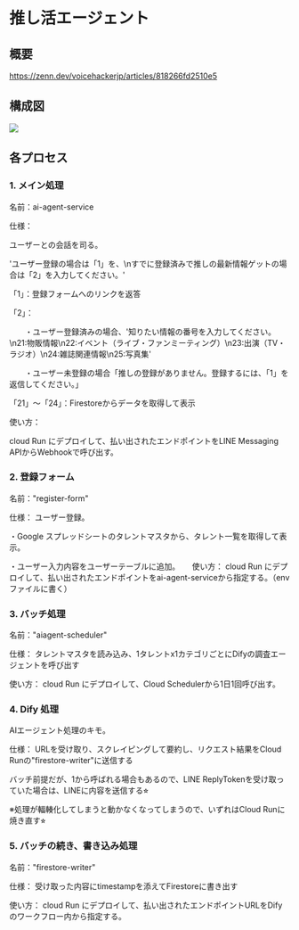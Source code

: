 
# 推し活エージェント

## 概要

https://zenn.dev/voicehackerjp/articles/818266fd2510e5

## 構成図

<img src="https://storage.googleapis.com/zenn-user-upload/58bc1f2c9d16-20250210.jpg">


## 各プロセス　

### 1. メイン処理

名前：ai-agent-service

仕様：

ユーザーとの会話を司る。

'ユーザー登録の場合は「1」を、\nすでに登録済みで推しの最新情報ゲットの場合は「2」を入力してください。'

「1」：登録フォームへのリンクを返答

「2」：

　　・ユーザー登録済みの場合、'知りたい情報の番号を入力してください。\n21:物販情報\n22:イベント（ライブ・ファンミーティング）\n23:出演（TV・ラジオ）\n24:雑誌関連情報\n25:写真集'
  
　　・ユーザー未登録の場合「推しの登録がありません。登録するには、「1」を返信してください。」　

「21」〜「24」：Firestoreからデータを取得して表示

使い方：

cloud Run にデプロイして、払い出されたエンドポイントをLINE Messaging APIからWebhookで呼び出す。


### 2. 登録フォーム

名前："register-form"

仕様：
ユーザー登録。

・Google スプレッドシートのタレントマスタから、タレント一覧を取得して表示。

・ユーザー入力内容をユーザーテーブルに追加。
　
使い方：
cloud Run にデプロイして、払い出されたエンドポイントをai-agent-serviceから指定する。（envファイルに書く）


### 3. バッチ処理

名前："aiagent-scheduler"

仕様：
タレントマスタを読み込み、1タレントx1カテゴリごとにDifyの調査エージェントを呼び出す

使い方：
cloud Run にデプロイして、Cloud Schedulerから1日1回呼び出す。



### 4. Dify 処理

AIエージェント処理のキモ。

仕様：
URLを受け取り、スクレイピングして要約し、リクエスト結果をCloud Runの"firestore-writer"に送信する

バッチ前提だが、1から呼ばれる場合もあるので、LINE ReplyTokenを受け取っていた場合は、LINEに内容を送信する⭐︎

※処理が輻輳化してしまうと動かなくなってしまうので、いずれはCloud Runに焼き直す⭐︎
　


### 5. バッチの続き、書き込み処理

名前："firestore-writer"

仕様：
受け取った内容にtimestampを添えてFirestoreに書き出す

使い方：
cloud Run にデプロイして、払い出されたエンドポイントURLをDifyのワークフロー内から指定する。

